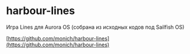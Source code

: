harbour-lines
===================

Игра Lines для Aurora OS (собрана из исходных кодов под Sailfish OS)

[https://github.com/monich/harbour-lines](https://github.com/monich/harbour-lines)
